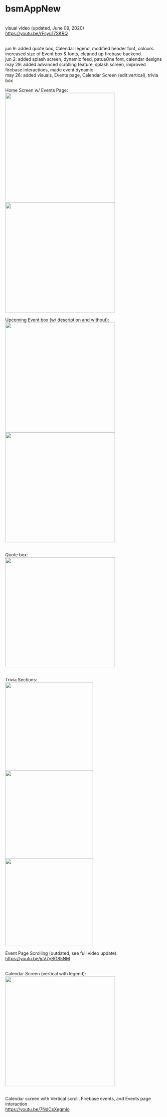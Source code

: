 # bsmAppNew

<br> visual video (updated, June 09, 2020)
<br>https://youtu.be/rFsyu17SKRQ

<br>jun 9:  added quote box, Calendar legend, modified header font, colours. increased size of Event box & fonts, cleaned up firebase backend.
<br>jun 2:  added splash screen, dynamic feed, patuaOne font, calendar designs 
<br>may 29: added advanced scrolling feature, splash screen, improved firebase interactions, made event dynamic
<br>may 26: added visuals, Events page, Calendar Screen (edit:vertical), trivia box
  
Home Screen w/ Events Page:<br>
<img src = "assets/Visuals/HomeNew.PNG" width = "350"> <img src = "assets/Visuals/EventPageNew.PNG" width = "350">

Upcoming Event box (w/ description and without):<br>
<img src = "assets/Visuals/eventLarge.PNG" width = "350"> 
<img src = "assets/Visuals/eventNoDesc.PNG" width = "350"> 


<br>Quote box:
<br><img src = "assets/Visuals/Quote.PNG" width = "350"> 

<br>Trivia Sections:
<br><img src = "assets/Visuals/TriviaInFeed.PNG" width = "280"><img src = "assets/Visuals/TriviaPage.PNG" width = "280"> <img src = "assets/Visuals/TriviaChoice.PNG" width = "280">




Event Page Scrolling (outdated, see full video update):
<br>https://youtu.be/jcV7yBG85NM

<br>Calendar Screen (vertical with legend):
<br><img src = "assets/Visuals/Calendarwithlegend.PNG" width = "350">
  
<br>Calendar screen with Vertical scroll, Firebase events, and Events page interaction
<br>https://youtu.be/7NdCsXegmlo

